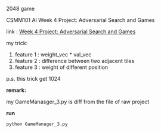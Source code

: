 2048 game 

CSMM101 AI Week 4 Project: Adversarial Search and Games

link : [Week 4 Project: Adversarial Search and Games](https://courses.edx.org/courses/course-v1:ColumbiaX+CSMM.101x+3T2018/courseware/b640307843b6433d9d8ace7c0a0eaefc/6366aea9fddd43b8b7db9cd658be2cb1/1?activate_block_id=block-v1%3AColumbiaX%2BCSMM.101x%2B3T2018%2Btype%40vertical%2Bblock%4045c14c7196554a69a7358171cf85d810)

my trick:

1. feature 1 : weight_vec * val_vec
2. feature 2 : difference between two adjacent tiles
3. feature 3 : weight of different position


p.s. this trick get 1024

**remark:**

my GameManasger_3.py is diff from the file of raw project


**run**
```commandline
python GameManager_3.py
```

